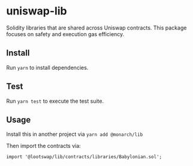 # uniswap-lib

Solidity libraries that are shared across Uniswap contracts. This package focuses on safety and execution gas efficiency.

## Install

Run `yarn` to install dependencies.

## Test

Run `yarn test` to execute the test suite.

## Usage

Install this in another project via `yarn add @monarch/lib`

Then import the contracts via:

```solidity
import '@lootswap/lib/contracts/libraries/Babylonian.sol';

```
